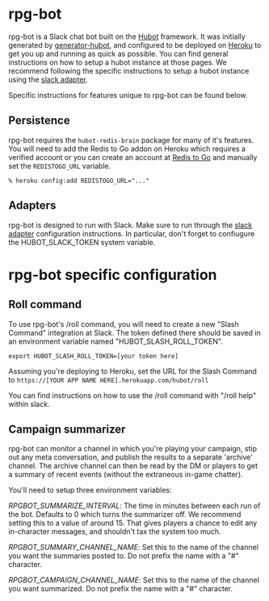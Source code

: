 # rpg-bot

rpg-bot is a Slack chat bot built on the [Hubot][hubot] framework. It was
initially generated by [generator-hubot][generator-hubot], and configured to be
deployed on [Heroku][heroku] to get you up and running as quick as possible. You can find general instructions on how to setup a hubot instance at those pages.  We recommend following the specific instructions to setup a hubot instance using the [slack adapter][slack adapter]. 

Specific instructions for features unique to rpg-bot can be found below.

[heroku]: http://www.heroku.com
[hubot]: http://hubot.github.com
[generator-hubot]: https://github.com/github/generator-hubot
[slack adapter]: https://github.com/slackhq/hubot-slack/blob/master/README.md

##  Persistence

rpg-bot requires the `hubot-redis-brain` package for many of it's features. You will need to add the Redis to Go addon on Heroku which requires a verified account or you can create an account at [Redis to Go][redistogo] and manually set the `REDISTOGO_URL` variable.

    % heroku config:add REDISTOGO_URL="..."

[redistogo]: https://redistogo.com/

## Adapters

rpg-bot is designed to run with Slack. Make sure to run through the [slack adapter][slack adapter] configuration instructions. In particular, don't forget to confiugure the HUBOT_SLACK_TOKEN system variable.

[slack adapter]: https://github.com/slackhq/hubot-slack/blob/master/README.md

# rpg-bot specific configuration

## Roll command

To use rpg-bot's /roll command, you will need to create a new "Slash Command" integration at Slack.  The token defined there should be saved in an environment variable named "HUBOT_SLASH_ROLL_TOKEN".
```
export HUBOT_SLASH_ROLL_TOKEN=[your token here]
```
Assuming you're deploying to Heroku, set the URL for the Slash Command to `https://[YOUR APP NAME HERE].herokuapp.com/hubot/roll`

You can find instructions on how to use the /roll command with "/roll help" within slack.

## Campaign summarizer

rpg-bot can monitor a channel in which you're playing your campaign, stip out any meta conversation, and publish the results to a separate 'archive' channel.  The archive channel can then be read by the DM or players to get a summary of recent events (without the extraneous in-game chatter).

You'll need to setup three environment variables:

*RPGBOT_SUMMARIZE_INTERVAL*: The time in minutes between each run of the bot. Defaults to 0 which turns the summarizer off. We recommend setting this to a value of around 15.  That gives players a chance to edit any in-character messages, and shouldn't tax the system too much.

*RPGBOT_SUMMARY_CHANNEL_NAME*: Set this to the name of the channel you want the summaries posted to. Do not prefix the name with a "#" character.

*RPGBOT_CAMPAIGN_CHANNEL_NAME*: Set this to the name of the channel you want summarized. Do not prefix the name with a "#" character.

